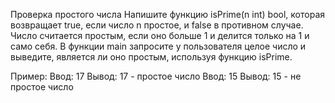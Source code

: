 Проверка простого числа
Напишите функцию isPrime(n int) bool, которая возвращает true, если число n простое, и false в противном случае. Число считается простым, если оно больше 1 и делится только на 1 и само себя. В функции main запросите у пользователя целое число и выведите, является ли оно простым, используя функцию isPrime.

Пример:
Ввод: 17
Вывод: 17 - простое число
Ввод: 15
Вывод: 15 - не простое число